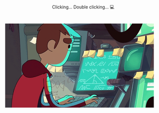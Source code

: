 <!-- ### Clicking... Double clicking... :computer: -->

<!-- ![clicking..double clicking..](giphy.gif) -->

<p align="center">Clicking... Double clicking... &#128187;</p>

<p align="center">
  <h1>
  <img src="https://github.com/Alexandru-Dumitru/alexandru-dumitru/blob/master/giphy.gif?raw=true"/>
</p>
<!--
**Alexandru-Dumitru/alexandru-dumitru** is a ✨ _special_ ✨ repository because its `README.md` (this file) appears on your GitHub profile.

Here are some ideas to get you started:

- 🔭 I’m currently working on ...
- 🌱 I’m currently learning ...
- 👯 I’m looking to collaborate on ...
- 🤔 I’m looking for help with ...
- 💬 Ask me about ...
- 📫 How to reach me: ...
- 😄 Pronouns: ...
- ⚡ Fun fact: ...
-->
